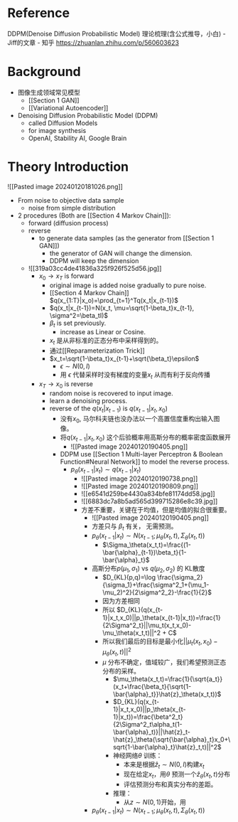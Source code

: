 # Reference
DDPM(Denoise Diffusion Probabilistic Model) 理论梳理(含公式推导，小白) - Jiff的文章 - 知乎
https://zhuanlan.zhihu.com/p/560603623

# Background
- 图像生成领域常见模型
	- [[Section 1 GAN]]
	- [[Variational Autoencoder]]
- Denoising Diffusion Probabilistic Model (DDPM)
	- called Diffusion Models
	- for image synthesis
	- OpenAI, Stability AI, Google Brain
# Theory Introduction

![[Pasted image 20240120181026.png]]


- From noise to objective data sample
	- noise from simple distribution
- 2 procedures (Both are [[Section 4 Markov Chain]]):
	- forward (diffusion process)
	- reverse
		- to generate data samples (as the generator from [[Section 1 GAN]])
			- the generator of GAN will change the dimension.
			- DDPM will keep the dimension
	- ![[319a03cc4de41836a325f926f525d56.jpg]]
		- $x_0 \rightarrow x_T$ is forward
			- original image is added noise gradually to pure noise.
			- [[Section 4 Markov Chain]]  $q(x_{1:T}|x_o)=\prod_{t=1}^Tq(x_t|x_{t-1})$  
			- $q(x_t|x_{t-1})=N(x_t, \mu=\sqrt{1-\beta_t}x_{t-1}, \sigma^2=\beta_tI)$ 
			- $\beta_t$ is set previously.
				- increase as Linear or Cosine.
			- $x_t$ 是从非标准的正态分布中采样得到的。
			- 通过[[Reparameterization Trick]]
			- $x_t=\sqrt{1-\beta_t}x_{t-1}+\sqrt{\beta_t}\epsilon$
				- $\epsilon\sim N(0, I)$
				- 用 $\epsilon$ 代替采样时没有梯度的变量$x_t$ 从而有利于反向传播
		- $x_T\rightarrow x_0$ is reverse
			- random noise is recovered to input image.
			- learn a denoising process.
			- reverse of the $q(x_t|x_{t-1})$ is $q(x_{t-1}|x_t,x_0)$
				- 没有$x_0$, 马尔科夫链也没办法以一个高置信度重构出输入图像。
				- 将$q(x_{t-1}|x_t,x_0)$ 这个后验概率用高斯分布的概率密度函数展开
					- ![[Pasted image 20240120190405.png]]
				- DDPM use [[Section 1 Multi-layer Perceptron & Boolean Function#Neural Network]] to model the reverse process.
					- $p_\theta(x_{t-1}|x_t)\sim q(x_{t-1}|x_t)$
						- ![[Pasted image 20240120190738.png]]
						- ![[Pasted image 20240120190809.png]]
						- ![[e6541d259be4430a834bfe81174dd58.jpg]]
						- ![[6883dc7a8b5ad565d399715286e8c39.jpg]]
						- 方差不重要，关键在于均值，但是均值的拟合很重要。
							- ![[Pasted image 20240120190405.png]]
							- 方差只与 $\beta_t$ 有关， 无需预测。
							- $p_\theta(x_{t-1}|x_t)\sim N(x_{t-1};\mu_\theta(x_t,t),\Sigma_\theta(x_t,t))$
								- $\Sigma_\theta(x_t,t)=\frac{(1-\bar{\alpha}_{t-1})\beta_t}{1-\bar{\alpha}_t}$
							- 高斯分布$p(\mu_1,\sigma_1)$ vs $q(\mu_2,\sigma_2)$ 的 KL散度
								- $D_{KL}(p,q)=\log \frac{\sigma_2}{\sigma_1}+\frac{\sigma^2_1+(\mu_1-\mu_2)^2}{2\sigma^2_2}-\frac{1}{2}$
								- 因为方差相同
								- 所以 $D_{KL}(q(x_{t-1}|x_t,x_0)||p_\theta(x_{t-1}|x_t))=\frac{1}{2\Sigma^2_t}||\mu_t(x_t,x_0)-\mu_\theta(x_t,t)||^2 + C$
								- 所以我们最后的目标是最小化$||\mu_t(x_t,x_0)-\mu_\theta(x_t,t)||^2$
								- $\mu$ 分布不确定，值域较广，我们希望预测正态分布的采样。
									- $\mu_\theta(x_t,t)=\frac{1}{\sqrt{a_t}}(x_t+\frac{\beta_t}{\sqrt{1-\bar{\alpha}_t}}\hat{z}_\theta(x_t,t))$
									- $D_{KL}(q(x_{t-1}|x_t,x_0)||p_\theta(x_{t-1}|x_t))=\frac{\beta^2_t}{2\Sigma^2_t\alpha_t(1-\bar{\alpha}_t)}||\hat{z}_t-\hat{z}_\theta(\sqrt{\bar{\alpha}_t}x_0+\sqrt{1-\bar{\alpha}_t}\hat{z}_t,t)||^2$
									-   神经网络$\theta$ 训练：
										- 本来是根据$\hat{z}_t\sim N(0,I)$构建$x_t$
										- 现在给定$x_t$，用$\theta$ 预测一个$\hat{z}_\theta(x_t,t)$分布
										- 评估预测分布和真实分布的差距。
									- 推理：
										- 从$z\sim N(0,1)$开始，用
							- $p_\theta(x_{t-1}|x_t)\sim N(x_{t-1};\mu_\theta(x_t,t),\Sigma_\theta(x_t,t))$